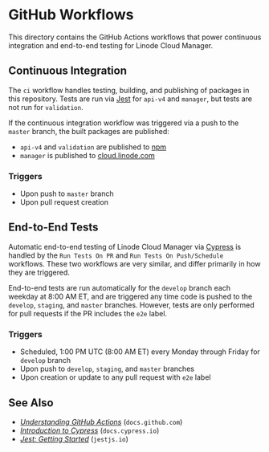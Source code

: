 # GitHub Workflows

This directory contains the GitHub Actions workflows that power continuous integration and end-to-end testing for Linode Cloud Manager.

## Continuous Integration
The `ci` workflow handles testing, building, and publishing of packages in this repository. Tests are run via [Jest](https://jestjs.io/) for `api-v4` and `manager`, but tests are not run for `validation`.

If the continuous integration workflow was triggered via a push to the `master` branch, the built packages are published:

* `api-v4` and `validation` are published to [npm](https://www.npmjs.com/)
* `manager` is published to [cloud.linode.com](https://cloud.linode.com)

### Triggers
* Upon push to `master` branch
* Upon pull request creation

## End-to-End Tests
Automatic end-to-end testing of Linode Cloud Manager via [Cypress](https://www.cypress.io/) is handled by the `Run Tests On PR` and `Run Tests On Push/Schedule` workflows. These two workflows are very similar, and differ primarily in how they are triggered.

End-to-end tests are run automatically for the `develop` branch each weekday at 8:00 AM ET, and are triggered any time code is pushed to the `develop`, `staging`, and `master` branches. However, tests are only performed for pull requests if the PR includes the `e2e` label.

### Triggers
* Scheduled, 1:00 PM UTC (8:00 AM ET) every Monday through Friday for `develop` branch
* Upon push to `develop`, `staging`, and `master` branches
* Upon creation or update to any pull request with `e2e` label

## See Also
* [_Understanding GitHub Actions_](https://docs.github.com/en/actions/learn-github-actions/understanding-github-actions) (`docs.github.com`)
* [_Introduction to Cypress_](https://docs.cypress.io/guides/core-concepts/introduction-to-cypress) (`docs.cypress.io`)
* [_Jest: Getting Started_](https://jestjs.io/docs/getting-started) (`jestjs.io`)
